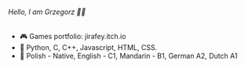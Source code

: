 ###### Hello, I am Grzegorz 👋🏻
- 🎮 Games portfolio: jirafey.itch.io
- 💛 Python, C, C++, Javascript, HTML, CSS.
- 💬 Polish - Native, English - C1, Mandarin - B1, German A2, Dutch A1
###### 
